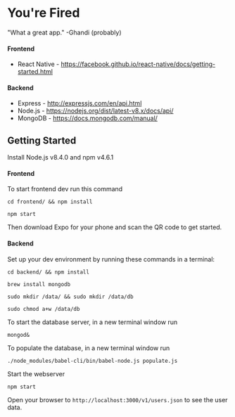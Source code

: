 # You're Fired
"What a great app."
	-Ghandi (probably)

#### Frontend
* React Native - https://facebook.github.io/react-native/docs/getting-started.html

#### Backend
* Express - http://expressjs.com/en/api.html
* Node.js - https://nodejs.org/dist/latest-v8.x/docs/api/
* MongoDB - https://docs.mongodb.com/manual/

## Getting Started
Install Node.js v8.4.0 and npm v4.6.1

#### Frontend
To start frontend dev run this command
    
    cd frontend/ && npm install
   
    npm start

Then download Expo for your phone and scan the QR code to get started.

#### Backend    
Set up your dev environment by running these commands in a terminal:

    cd backend/ && npm install

    brew install mongodb

    sudo mkdir /data/ && sudo mkdir /data/db

    sudo chmod a+w /data/db

To start the database server, in a new terminal window run

    mongod&

To populate the database, in a new terminal window run 
   
    ./node_modules/babel-cli/bin/babel-node.js populate.js 

Start the webserver

    npm start

Open your browser to `http://localhost:3000/v1/users.json` to see the user data.

